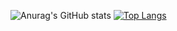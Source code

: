 ![Anurag's GitHub stats](https://github-readme-stats.vercel.app/api?username=As9530272755&show_icons=true&theme=radical)
[![Top Langs](https://github-readme-stats.vercel.app/api/top-langs/?username=As9530272755&layout=compact)](https://github.com/As9530272755/github-readme-stats)

<!--
**As9530272755/As9530272755** is a ✨ _special_ ✨ repository because its `README.md` (this file) appears on your GitHub profile.

Here are some ideas to get you started:

- 🔭 I’m currently working on ...
- 🌱 I’m currently learning ...
- 👯 I’m looking to collaborate on ...
- 🤔 I’m looking for help with ...
- 💬 Ask me about ...
- 📫 How to reach me: ...
- 😄 Pronouns: ...
- ⚡ Fun fact: ...
-->
